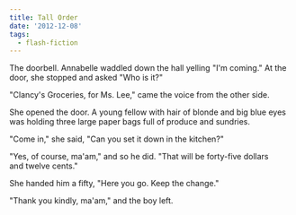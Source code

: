 ```yaml
---
title: Tall Order
date: '2012-12-08'
tags:
  - flash-fiction
---
```


The doorbell. Annabelle waddled down the hall yelling "I'm coming." At the door,
she stopped and asked "Who is it?"

<!-- truncate -->

"Clancy's Groceries, for Ms. Lee," came the voice from the other side.

She opened the door. A young fellow with hair of blonde and big blue eyes was
holding three large paper bags full of produce and sundries.

"Come in," she said, "Can you set it down in the kitchen?"

"Yes, of course, ma'am," and so he did. "That will be forty-five dollars
and twelve cents."

She handed him a fifty, "Here you go. Keep the change."

"Thank you kindly, ma'am," and the boy left.
